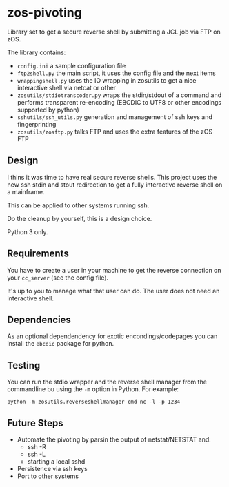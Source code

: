 # zos-pivoting

Library set to get a secure reverse shell by submitting a JCL job via FTP on zOS.

The library contains:

 * `config.ini` a sample configuration file
 * `ftp2shell.py` the main script, it uses the config file and the next items
 * `wrappingshell.py` uses the IO wrapping in zosutils to get a nice interactive shell via netcat or other
 * `zosutils/stdiotranscoder.py` wraps the stdin/stdout of a command and performs transparent re-encoding (EBCDIC to UTF8 or other encodings supported by python)
 * `sshutils/ssh_utils.py` generation and management of ssh keys and fingerprinting
 * `zosutils/zosftp.py` talks FTP and uses the extra features of the zOS FTP

## Design
I thins it was time to have real secure reverse shells. This project uses the new ssh stdin and stout redirection to get a fully interactive reverse shell on a mainframe.

This can be applied to other systems running ssh.

Do the cleanup by yourself, this is a design choice.

Python 3 only.

## Requirements
You have to create a user in your machine to get the reverse connection on your `cc_server` (see the config file).

It's up to you to manage what that user can do. The user does not need an interactive shell.

## Dependencies
As an optional dependendency for exotic encondings/codepages you can install the `ebcdic` package for python.

## Testing
You can run the stdio wrapper and the reverse shell manager from the commandline bu using the `-m` option in Python. For example:
```
python -m zosutils.reverseshellmanager cmd nc -l -p 1234
```

## Future Steps
* Automate the pivoting by parsin the output of netstat/NETSTAT and:
    - ssh -R
    - ssh -L
    - starting a local sshd
* Persistence via ssh keys
* Port to other systems

